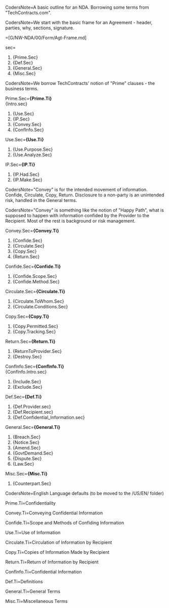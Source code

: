 CodersNote=A basic outline for an NDA.  Borrowing some terms from "TechContracts.com".

CodersNote=We start with the basic frame for an Agreement - header, parties, why, sections, signature.

=[G/NW-NDA/00/Form/Agt-Frame.md]

sec=<ol><li>{Prime.Sec}<li>{Def.Sec}<li>{General.Sec}<li>{Misc.Sec}</ol>

CodersNote=We borrow TechContracts' notion of "Prime" clauses - the business terms.

Prime.Sec=<b>{Prime.Ti}</b><br>{Intro.sec}<ol><li>{Use.Sec}</li><li>{IP.Sec}</li><li>{Convey.Sec}</li><li>{ConfInfo.Sec}</li></ol>

Use.Sec=<b>{Use.Ti}</b><br><ol><li>{Use.Purpose.Sec}</li><li>{Use.Analyze.Sec}</li></ol>

IP.Sec=<b>{IP.Ti}</b><br><ol><li>{IP.Had.Sec}</li><li>{IP.Make.Sec}</li></ol>

CodersNote="Convey" is for the intended movement of information.  Confide, Circulate, Copy, Return.  Disclosure to a non-party is an unintended risk, handled in the General terms.

CodersNote="Convey" is something like the notion of "Happy Path", what is supposed to happen with information confided by the Provider to the Recipient.  Most of the rest is background or risk management.

Convey.Sec=<b>{Convey.Ti}</b><br><ol><li>{Confide.Sec}</li><li>{Circulate.Sec}</li><li>{Copy.Sec}</li><li>{Return.Sec}</li></ol>

Confide.Sec=<b>{Confide.Ti}</b><br><ol><li>{Confide.Scope.Sec}</li><li>{Confide.Method.Sec}</li></ol>

Circulate.Sec=<b>{Circulate.Ti}</b><br><ol><li>{Circulate.ToWhom.Sec}</li><li>{Circulate.Conditions.Sec}</li></ol>

Copy.Sec=<b>{Copy.Ti}</b><br><ol><li>{Copy.Permitted.Sec}</li><li>{Copy.Tracking.Sec}</li></ol>

Return.Sec=<b>{Return.Ti}</b><br><ol><li>{ReturnToProvider.Sec}</li><li>{Destroy.Sec}</li></ol>

ConfInfo.Sec=<b>{ConfInfo.Ti}</b><br>{ConfInfo.Intro.sec}<ol><li>{Include.Sec}</li><li>{Exclude.Sec}</li></ol>

Def.Sec=<b>{Def.Ti}</b><br><ol><li>{Def.Provider.sec}</li><li>{Def.Recipient.sec}</li><li>{Def.Confidential_Information.sec}</li></ol>

General.Sec=<b>{General.Ti}</b><br><ol><li>{Breach.Sec}</li><li>{Notice.Sec}</li><li>{Amend.Sec}</li><li>{GovtDemand.Sec}</li><li>{Dispute.Sec}</li><li>{Law.Sec}</li></ol>

Misc.Sec=<b>{Misc.Ti}</b><br><ol><li>{Counterpart.Sec}</li></ol>

CodersNote=English Language defaults (to be moved to the /US/EN/ folder)

Prime.Ti=Confidentiality

Convey.Ti=Conveying Confidential Information

Confide.Ti=Scope and Methods of Confiding Information

Use.Ti=Use of Information

Circulate.Ti=Circulation of Information by Recipient

Copy.Ti=Copies of Information Made by Recipient

Return.Ti=Return of Information by Recipient

ConfInfo.Ti=Confidential Information

Def.Ti=Definitions

General.Ti=General Terms

Misc.Ti=Miscellaneous Terms